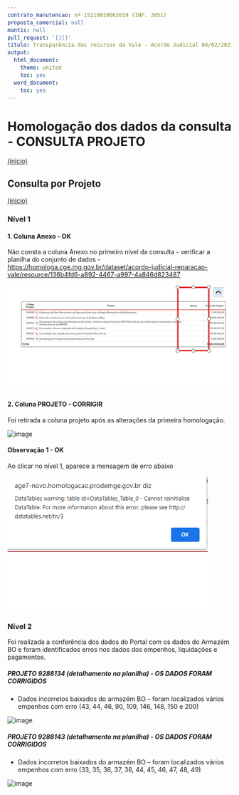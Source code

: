 ```yaml
---
contrato_manutencao: nº 15210010062019 (INF. 3951)
proposta_comercial: null
mantis: null
pull_request: '[]()'
titulo: Transparência dos recursos da Vale - Acordo Judicial 04/02/2021
output:
  html_document:
    theme: united
    toc: yes
  word_document:
    toc: yes
---
```


# Homologação dos dados da consulta - CONSULTA PROJETO
<a href="#top">(inicio)</a>

<div class="alert alert-warning">

## Consulta por Projeto
<a href="#top">(inicio)</a>

### Nível 1

  
#### 1. Coluna Anexo - OK
  
Não consta a coluna Anexo no primeiro nível da consulta - verificar a planilha do conjunto de dados - https://homologa.cge.mg.gov.br/dataset/acordo-judicial-reparacao-vale/resource/136b4fd6-a892-4467-a997-4a846d823487

![](static/imagens/tela_nivel_projeto.png)


#### 2. Coluna PROJETO - CORRIGIR
  
Foi retirada a coluna projeto após as alterações da primeira homologação.
  
  ![image](https://user-images.githubusercontent.com/52920939/167872239-3bbee479-41e6-40ff-98c4-910a84427bcb.png)

  
#### Observação 1 - OK

Ao clicar no nível 1, aparece a mensagem de erro abaixo

![](static/imagens/erro_nivel_projeto.png)

  
### Nível 2  
  

Foi realizada a conferência dos dados do Portal com os dados do Armazém BO e foram identificados erros nos dados dos empenhos, liquidações e pagamentos.

##### PROJETO 9288134 (detalhamento na planilha) - OS DADOS FORAM CORRIGIDOS

- Dados incorretos baixados do armazém BO – foram localizados vários empenhos com erro (43, 44, 46, 90, 109, 146, 148, 150 e 200)
  
![image](https://user-images.githubusercontent.com/52920939/166936650-f6e90203-1cad-4f09-8dce-3f657e7c2240.png)


##### PROJETO 9288143 (detalhamento na planilha) - OS DADOS FORAM CORRIGIDOS
- Dados incorretos baixados do armazém BO – foram localizados vários empenhos com erro (33, 35, 36, 37, 38, 44, 45, 46, 47, 48, 49)
  
![image](https://user-images.githubusercontent.com/52920939/166936683-f0cbdcbc-0f27-4e4c-b89f-7e9604c75cc2.png)
